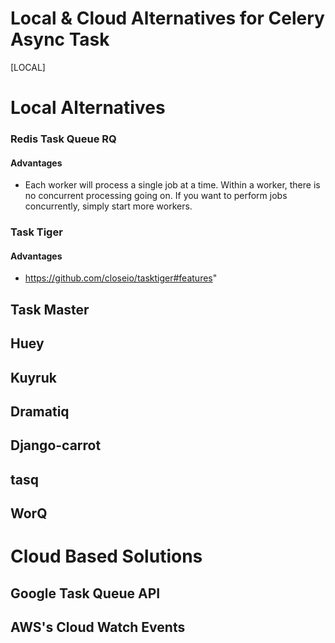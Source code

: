 # Local & Cloud Alternatives for Celery Async Task

[LOCAL]

# Local Alternatives

### Redis Task Queue RQ

#### Advantages
- Each worker will process a single job at a time. Within a worker, there is no concurrent processing going on. If you want to perform jobs concurrently, simply start more workers.

### Task Tiger

#### Advantages
- https://github.com/closeio/tasktiger#features"

## Task Master

## Huey

## Kuyruk

## Dramatiq

## Django-carrot

## tasq

## WorQ

# Cloud Based Solutions

## Google Task Queue API

## AWS's Cloud Watch Events
